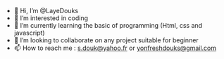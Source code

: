 - 👋 Hi, I’m @LayeDouks
- 👀 I’m interested in coding
- 🌱 I’m currently learning the basic of programming (Html, css and javascript)
- 💞️ I’m looking to collaborate on any project suitable for beginner
- 📫 How to reach me : s.douk@yahoo.fr or yonfreshdouks@gmail.com

<!---
LayeDouks/LayeDouks is a ✨ special ✨ repository because its `README.md` (this file) appears on your GitHub profile.
You can click the Preview link to take a look at your changes.
--->
